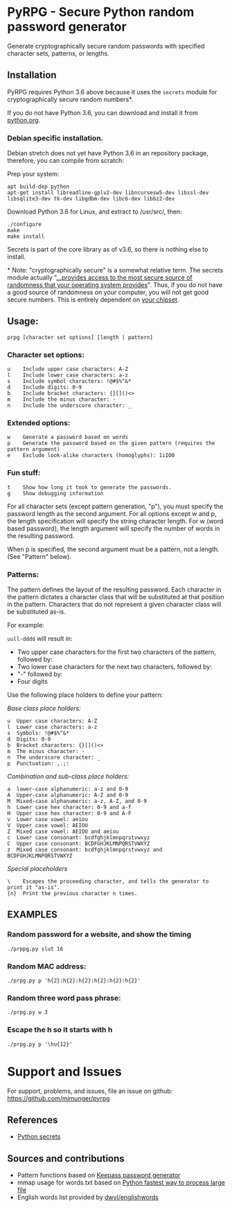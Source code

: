 # PyRPG - Secure Python random password generator

Generate cryptographically secure random passwords with specified character sets, patterns, or lengths.

## Installation

PyRPG requires Python 3.6 above because it uses the `secrets` module for cryptographically secure random numbers*.

If you do not have Python 3.6, you can download and install it from [python.org](https://www.python.org/downloads/).

### Debian specific installation.

Debian stretch does not yet have Python 3.6 in an repository package, therefore, you can compile from scratch:

Prep your system:
```
apt build-dep python
apt-get install libreadline-gplv2-dev libncursesw5-dev libssl-dev libsqlite3-dev tk-dev libgdbm-dev libc6-dev libbz2-dev
```

Download Python 3.6 for Linux, and extract to /usr/src/, then:
```
./configure
make
make install
```

Secrets is part of the core library as of v3.6, so there is nothing else to install.

\* Note: "cryptographically secure" is a somewhat relative term. The secrets module actually "[...provides access to the most secure source of randomness that your operating system provides](https://docs.python.org/3/library/secrets.html#random-numbers)". Thus, if you do not have a good source of randomness on your computer, you will not get good secure numbers. This is entirely dependent on [your chipset](https://software.intel.com/en-us/articles/intel-digital-random-number-generator-drng-software-implementation-guide). 
## Usage:
`prpg [character set options] [length | pattern]`

### Character set options:

```
u    Include upper case characters: A-Z
l    Include lower case characters: a-z
s    Include symbol characters: !@#$%^&*
d    Include digits: 0-9
b    Include bracket characters: {}[]()<>
m    Include the minus character: -
n    Include the underscore character: _
```

### Extended options:
```
w    Generate a password based on words
p    Generate the password based on the given pattern (requires the pattern argument)
e    Exclude look-alike characters (homoglyphs): 1iIO0
```

### Fun stuff:
```
t    Show how long it took to generate the passwords.
g    Show debugging information
```

For all character sets (except pattern generation, "p"), you must specify the password length as the second
argument. For all options except w and p, the length specification will specify the string character length. For
w (word based password), the length argument will specify the number of words in the resulting password.

When p is specified, the second argument must be a pattern, not a length. (See "Pattern" below).

### Patterns:

The pattern defines the layout of the resulting password. Each character in the pattern dictates a character
class that will be substituted at that position in the pattern. Characters that do not represent a given character
class will be substituted as-is.

For example:

`uull-dddd` will result in:

* Two upper case characters for the first two characters of the pattern, followed by:
* Two lower case characters for the next two characters, followed by:
* "-" followed by:
* Four digits

Use the following place holders to define your pattern:

*Base class place holders:*
```
u  Upper case characters: A-Z 
l  Lower case characters: a-z
s  Symbols: !@#$%^&*
d  Digits: 0-9
b  Bracket characters: {}[]()<>
m  The minus character: -
n  The underscore character: _
p  Punctuation: ,.;:
```

*Combination and sub-class place holders:*

```
a  lower-case alphanumeric: a-z and 0-9
A  Upper-case alphanumeric: A-Z and 0-9
M  Mixed-case alphanumeric: a-z, A-Z, and 0-9
h  Lower case hex character: 0-9 and a-f
H  Upper case hex character: 0-9 and A-F
v  Lower case vowel: aeiou
V  Upper case vowel: AEIOU
Z  Mixed case vowel: AEIOU and aeiou
c  Lower case consonant: bcdfghjklmnpqrstvwxyz
C  Upper case consonant: BCDFGHJKLMNPQRSTVWXYZ
z  Mixed case consonant: bcdfghjklmnpqrstvwxyz and BCDFGHJKLMNPQRSTVWXYZ
```

*Special placeholders*
```
\    Escapes the proceeding character, and tells the generator to print it "as-is".
{n}  Print the previous character n times.
```

## EXAMPLES

### Random password for a website, and show the timing

```
./prppg.py slut 16
```

### Random MAC address:
```
./prpg.py p 'h{2}:h{2}:h{2}:h{2}:h{2}:h{2}' 
```

### Random three word pass phrase:
```
./prpg.py w 3
```

### Escape the h so it starts with h

```
./prpg.py p '\hu{12}' 
```

# Support and Issues

For support, problems, and issues, file an issue on github:
  https://github.com/mjmunger/pyrpg 

## References
* [Python secrets](https://docs.python.org/3/library/secrets.html#random-numbers)

## Sources and contributions
* Pattern functions based on [Keepass password generator](https://keepass.info/help/base/pwgenerator.html)
* mmap usage for words.txt based on [Python fastest way to process large file](https://stackoverflow.com/questions/30294146/python-fastest-way-to-process-large-file)
* English words list provided by [dwyl/englishwords](https://github.com/dwyl/english-words)

